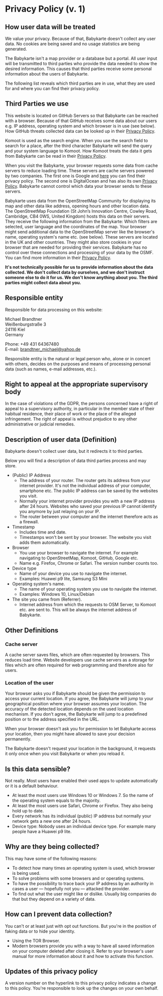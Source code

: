 # Privacy Policy (v. 1)

## How user data will be treated
We value your privacy. Because of that, Babykarte doesn't collect any user data. No cookies are being saved and no usage statistics are being generated.

The Babykarte isn't a map provider or a database but a portal. All user input will be transmitted to third parties who provide the data needed to show the desired information. This causes that third parties receive some personal information about the users of Babykarte.

The following list reveals which third parties are in use, what they are used for and where you can find their privacy policy.

## Third Parties we use
This website is located on GitHub Servers so that Babykarte can be reached with a browser. Because of that GitHub receives some data about our users e.g. IP address, operating system and which browser is in use (see below). How GitHub threats collected data can be looked up in their [Privacy Policy](https://help.github.com/en/articles/github-privacy-statement).

Komoot is used as the search engine. When you use the search field to search for a place, after the third character Babykarte will send the query and your system language to Komoot. How Komoot treats the data it gets from Babykarte can be read in their [Privacy Policy](https://www.komoot.de/privacy).

When you visit the Babykarte, your browser requests some data from cache servers to reduce loading time. These servers are cache servers powered by two companies. The first one is Google and [here](https://policies.google.com/privacy#infocollect) you can find their privacy policy. The second one is DigitalOcean and has also its own [Privacy Policy](https://www.digitalocean.com/legal/privacy-policy/). Babykarte cannot control which data your browser sends to these servers.

Babykarte uses data from the OpenStreetMap Community for displaying its map and other data like address, opening hours and other location data. The OpenStreetMap Foundation (St John’s Innovation Centre, Cowley Road, Cambridge, CB4 0WS, United Kingdom) hosts this data on their servers. They receive the following information from the Babykarte: Which filters are selected, user language and the coordinates of the map. Your browser might send additional data to the OpenStreetMap server like the browser's name, operating system's name etc. (see below). These servers are located in the UK and other countries. They might also store cookies in your browser that are needed for providing their services. Babykarte has no control over these connections and processing of your data by the OSMF. You can find more information in their [Privacy Policy](https://wiki.osmfoundation.org/wiki/Privacy_Policy).

**It's not technically possible for us to provide information about the data collected. We don't collect data by ourselves, and we don't instruct someone else to do it for us. We don't know anything about you. The third parties might collect data about you.**

## Responsible entity

Responsible for data processing on this website:  

Michael Brandtner  
Weißenburgstraße 3  
24116 Kiel  
Germany  

Phone: +49 431 64367480  
E-mail: brandtner_michael@yahoo.de  

Responsible entity is the natural or legal person who, alone or in concert with others, decides on the purposes and means of processing personal data (such as names, e-mail addresses, etc.).

## Right to appeal at the appropriate supervisory body
In the case of violations of the GDPR, the persons concerned have a right of appeal to a supervisory authority, in particular in the member state of their habitual residence, their place of work or the place of the alleged infringement. The right of appeal is without prejudice to any other administrative or judicial remedies.

## Description of user data (Definition)
Babykarte doesn't collect user data, but it redirects it to third parties.

Below you will find a description of data third parties process and may store.

- (Public) IP Address
  - The address of your router. The router gets its address from your internet provider. It's not the individual address of your computer, smartphone etc. The public IP address can be saved by the websites you visit.
  - Normally your internet provider provides you with a new IP address after 24 hours. Websites who saved your previous IP cannot identify you anymore by just relaying on your IP.
  - The router between your computer and the internet therefore acts as a firewall.
- Timestamp
  - Includes time and date.
  - Timestamps won't be sent by your browser. The website you visit adds them automatically.
- Browser
  - You use your browser to navigate the internet. For example navigating to OpenStreetMap, Komoot, GitHub, Google etc.
  - Name e.g. Firefox, Chrome or Safari. The version number counts too.
- Device type
  - Name of your device you use to navigate the internet.
  - Examples: Huawei p9 lite, Samsung S3 Mini
- Operating system's name.
  - The name of your operating system you use to navigate the internet.
  - Examples: Windows 10, Linux/Debian
- The site you came from (Referrer).
  - Internet address from which the requests to OSM Server, to Komoot etc. are sent to. This will be always the internet address of Babykarte.

## Other Definitions

### Cache server
A cache server saves files, which are often requested by browsers. This reduces load time. Website developers use cache servers as a storage for files which are often required for web programming and therefore also for users.

### Location of the user
Your browser asks you if Babykarte should be given the permission to access your current location. If you agree, the Babykarte will jump to your geographical position where your browser assumes your location.
The accuracy of the detected location depends on the used location mechanism. If you don't agree, the Babykarte will jump to a predefined position or to the address specified in the URL.

When your browser doesn't ask you for permission to let Babykarte access your location, then you might have allowed to save your decision permanently.

The Babykarte doesn't request your location in the background, it requests it only once when you visit Babykarte or when you reload it.

## Is this data sensible?
Not really. Most users have enabled their used apps to update automatically or it is a default behaviour.

- At least the most users use Windows 10 or Windows 7. So the name of the operating system equals to the majority.
- At least the most users use Safari, Chrome or Firefox. They also being hold up to date.
- Every network has its individual (public) IP address but normally your network gets a new one after 24 hours.
- Device type: Nobody uses an individual device type. For example many people have a Huawei p9 lite.

## Why are they being collected?
This may have some of the following reasons:

- To detect how many times an operating system is used, which browser is being used.
- To solve problems with some browsers and or operating systems.
- To have the possibility to trace back your IP address by an authority in cases a user — hopefully not you — attacked the provider.
- To find out what the user might like or dislike. Usually big companies do that but they depend on a variety of data.

## How can I prevent data collection?
You can't or at least just with opt out functions. But you're in the position of faking data or to hide your identity.

- Using the TOR Browser.
- Modern browsers provide you with a way to have all saved information on your computer deleted after closing it. Refer to your browser's user manual for more information about it and how to activate this function.

## Updates of this privacy policy
A version number on the hyperlink to this privacy policy indicates a change to this policy. You're responsible to look up the changes on your own behalf.
